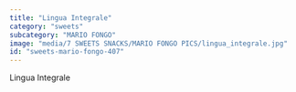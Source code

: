 ```yaml
---
title: "Lingua Integrale"
category: "sweets"
subcategory: "MARIO FONGO"
image: "media/7 SWEETS SNACKS/MARIO FONGO PICS/lingua_integrale.jpg"
id: "sweets-mario-fongo-407"
---
```


Lingua Integrale

